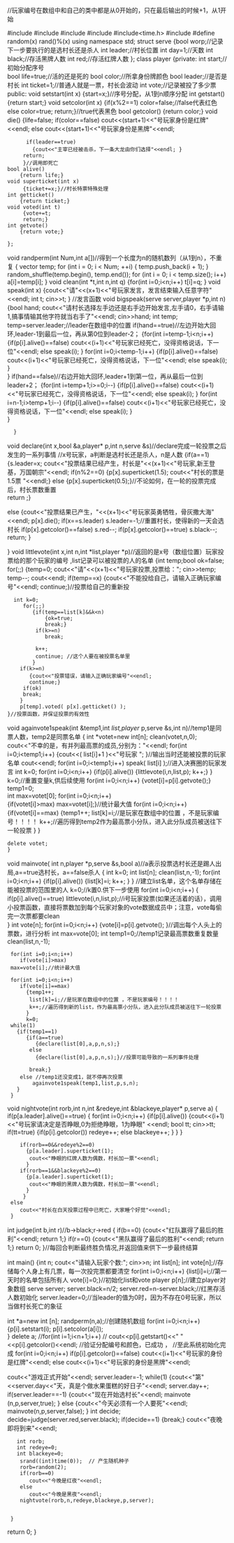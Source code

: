 //玩家编号在数组中和自己的类中都是从0开始的，只在最后输出的时候+1，从1开始 

#include<iostream>
#include<cstring>
#include<vector>
#include <algorithm>
#include<time.h>
#include <cstdlib>
#define random(x) rand()%(x)
using namespace std;
struct serve
    {bool worp;//记录下一步要执行的是选村长还是杀人 
    int leader;//村长位置
	int day=1;//天数 
    int black;//存活黑牌人数 
    int red;//存活红牌人数 
    };
class player
	{private:
			int start;//初始分配序号  
	        bool life=true;//活的还是死的 
	        bool color;//所拿身份牌颜色 
	        bool leader;//是否是村长 
	        int ticket=1;//普通人就是一票，村长会波动 
	        int vote;//记录被投了多少票 
	public:
	void setstart(int x)
	     {start=x;}//序号分配，从1到n顺序分配 
    int  getstart()
         {return start;}
    void setcolor(int x)
         {if(x%2==1)
		     color=false;//false代表红色 
		  else
		      color=true;
		 return;}//true代表黑色 
	bool getcolor()
	    {return color;} 
    void die()
	     {life=false;
		  if(color==false)
		     cout<<(start+1)<<"号玩家身份是红牌"<<endl;
		  else
		     cout<<(start+1)<<"号玩家身份是黑牌"<<endl;
			  
		  if(leader==true)
		    {cout<<"主宰已经被击杀，下一条大龙由你们选择"<<endl; }
		 return;       
		 }//调用即死亡 
	bool alive()
	    {return life;}
	void superticket(int x)
	     {ticket+=x;}//村长特票特殊处理 
	int getticket()
	    {return ticket;}
	void voted(int t)
	     {vote+=t;
		 return;}
	int getvote()
	    {return vote;}
		    
	};
void randperm(int Num,int a[])//得到一个长度为n的随机数列（从1到n），不重复 
 {
     vector<int> temp;
     for (int i = 0; i < Num; ++i)
     {
         temp.push_back(i + 1);
     }
     random_shuffle(temp.begin(), temp.end());
     for (int i = 0; i < temp.size(); i++)
     a[i]=temp[i];
 }
void clean(int *t,int n,int q)
     {for(int i=0;i<n;i++)
          t[i]=q;
	 }
void speak(int x)
     {cout<<"请"<<(x+1)<<"号玩家发言，发言结束输入任意字符"<<endl;
	  int t;
	  cin>>t;
	  } //发言函数
void bigspeak(serve server,player *p,int n)
     {bool hand;
	 cout<<"请村长选择左手边还是右手边开始发言,左手请0，右手请输1,搞事情输其他字符就当右手了"<<endl;
	  cin>>hand;
	  int temp;
	  temp=server.leader;//leader在数组中的位置 
	  if(hand==true)//左边开始大回环,leader-1到最后一位，再从第0位到leader-2； 
	    {for(int i=temp-1;i<n;i++)
		     {if(p[i].alive()==false)
		        cout<<(i+1)<<"号玩家已经死亡，没得资格说话，下一位"<<endl; 
			  else   speak(i);
			  } 
	    for(int i=0;i<temp-1;i++)
	        {if(p[i].alive()==false)
		        cout<<(i+1)<<"号玩家已经死亡，没得资格说话，下一位"<<endl; 
			  else   speak(i);
			  } 	
		}
	  if(hand==false)//右边开始大回环,leader+1到第一位，再从最后一位到leader+2； 
	     {for(int i=temp+1;i>=0;i--)
	          {if(p[i].alive()==false)
		        cout<<(i+1)<<"号玩家已经死亡，没得资格说话，下一位"<<endl; 
			  else
			    speak(i);
			  } 
	     for(int i=n-1;i>temp+1;i--)
		 	 {if(p[i].alive()==false)
		        cout<<(i+1)<<"号玩家已经死亡，没得资格说话，下一位"<<endl; 
			  else
			    speak(i);
			  } 	
		 }	  
	
	  }
void declare(int x,bool &a,player* p,int n,serve &s)//declare完成一轮投票之后发生的一系列事情 
     //x号玩家，a判断是选村长还是杀人，n是人数 
{if(a==1)
        {s.leader=x;
		cout<<"投票结果已经产生，村长是"<<(x+1)<<"号玩家,新王登基，万国朝宗"<<endl;
		if(n%2==0)
        {p[x].superticket(1.5);
          cout<<"村长的票是1.5票 "<<endl;}
        else
           {p[x].superticket(0.5);}//不论如何，在一轮的投票完成后，村长票数重置	 
        return ;} 
	    
 else
   {cout<<"投票结果已产生，"<<(x+1)<<"号玩家英勇牺牲，骨灰撒大海"<<endl;
    p[x].die();
    if(x==s.leader)
       s.leader=-1;//重置村长，使得新的一天会选村长 
    if(p[x].getcolor()==false)
      s.red--;
   if(p[x].getcolor()==true)
      s.black--;
      return;
   }

}
void littlevote(int x,int n,int *list,player *p)//返回的是x号（数组位置）玩家投票给的那个玩家的编号 ,list记录可以被投票的人的名单 
    {int temp;bool ok=false;
	for(;;)
	    {temp=0;
		cout<<"请"<<(x+1)<<"号玩家投票,投票给：";
	    cin>>temp;
	    temp--;
	    cout<<endl; 
	    if(temp==x)
	       {cout<<"不能投给自己，请输入正确玩家编号"<<endl; 
	       continue;}//投票给自己的重新投 
	       
	  int k=0;
	     for(;;)
	        {if(temp==list[k]&&k<n)
	            {ok=true;
				break;}
	         if(k>=n)
	            break;
	            
			 k++;
			 continue; //这个人要在被投票名单里 
			} 
		if(k>=n) 
		   {cout<<"投票错误，请输入正确玩家编号"<<endl; 
	       continue;}
	     if(ok)
		 break;  
	    }
	    p[temp].voted( p[x].getticket() );
	}//投票函数，并保证投票的有效性  
	
void againvote1speak(int &temp1,int *list,player* p,serve &s,int n)//temp1是同票人数，temp2是同票名单 
    {
    int *votet=new int[n]; 
    clean(votet,n,0);    
	cout<<"不幸的是，有并列最高票的成员,分别为："<<endl;
	for(int i=0;i<temp1;i++)
	    {cout<<( list[i]+1 )<<"号玩家 "; }//输出当时还能被投票的玩家名单 
	cout<<endl; 
	for(int i=0;i<temp1;i++)
       speak( list[i] );//进入决赛圈的玩家发言 
    int k=0; 
	for(int i=0;i<n;i++)
       {if(p[i].alive())
          {littlevote(i,n,list,p);
          k++;}
	   }
	k=0;//重置变量k,供后续使用 
    for(int i=0;i<n;i++)
       {votet[i]=p[i].getvote();}
     temp1=0;  
     int max=votet[0];
     for(int i=0;i<n;i++)    
         {if(votet[i]>max)
           max=votet[i];}//统计最大值 
     for(int i=0;i<n;i++)
        {if(votet[i]==max)
          {temp1++;
           list[k]=i;//是玩家在数组中的位置 ，不是玩家编号！！！！ 
           k++;//遍历得到temp2作为最高票小分队，进入此分队成员被送往下一轮投票 
	      }
	    }

	delete votet;
	}


void mainvote( int n,player *p,serve &s,bool a)//a表示投票选村长还是踢人出局,a==true选村长，a==false杀人 
     { int k=0;
	 int list[n];
     clean(list,n,-1);
	for(int i=0;i<n;i++)
	   {if(p[i].alive())
	       {list[k]=i;
	        k++;
		   }
	   }
	   //建立list名单，这个名单存储在能被投票的范围里的人
	 k=0;//k置0.供下一步使用 
     for(int i=0;i<n;i++)
        { if(p[i].alive()==true) 
		    littlevote(i,n,list,p);//i号玩家投票(如果还活着的话），调用小投票函数，直接将票数加到每个玩家对象的vote数据成员中；注意，vote每偷完一次票都要clean  
	    }
	 int vote[n];
	 for(int i=0;i<n;i++)
	    {vote[i]=p[i].getvote();
		}//调出每个人头上的票数，进行分析 
     int max=vote[0];
     int temp1=0;//temp1记录最高票数重复数量
     clean(list,n,-1); 
     
	 for(int i=0;i<n;i++)    
        if(vote[i]>max)
     max=vote[i];//统计最大值
     
     for(int i=0;i<n;i++)
        if(vote[i]==max)
          {temp1++;
           list[k]=i;//是玩家在数组中的位置 ，不是玩家编号！！！！ 
           k++;//遍历得到新的list，作为最高票小分队，进入此分队成员被送往下一轮投票 
	      }
	      k=0;
     while(1)
       {if(temp1==1)
	      {if(a==true) 
	         {declare(list[0],a,p,n,s);}
	       else 
	         {declare(list[0],a,p,n,s);}//投票可能导致的一系列事件处理
	         
		   break;}
	    else //temp1还没变成1，就不停再次投票 
		    againvote1speak(temp1,list,p,s,n);
	   }
	 }
void nightvote(int rorb,int n,int &redeye,int &blackeye,player* p,serve a)
     { if(p[a.leader].alive()==true) 
	     {
		   for(int i=0;i<n;i++)
             {if(p[i].alive())
                {cout<<(i+1)<<"号玩家请决定是否睁眼,0为拒绝睁眼，1为睁眼" <<endl;
			     bool tt;
			     cin>>tt;
			     if(tt=true)
			       {if(p[i].getcolor())
			          redeye++;
			        else
			          blackeye++;
				   } 
			    }
	        }
	    
		if(rorb==0&&redeye%2==0)
		  {p[a.leader].superticket(1);
		   cout<<"睁眼的红牌人数为偶数，村长加一票"<<endl; 
		  }
		if(rorb==1&&blackeye%2==0)
		  {p[a.leader].superticket(1);
		   cout<<"睁眼的黑牌人数为偶数，村长加一票"<<endl; 
		  }
	     }
	 else  
	    cout<<"村长在白天投票过程中已死亡，大家睡个好觉"<<endl; 
	 }
 

int judge(int b,int r)//b->black;r->red
     {
	 if(b==0)
	    {cout<<"红队赢得了最后的胜利"<<endl;
		 return 1;}
	 if(r==0)
	   {cout<<"黑队赢得了最后的胜利"<<endl;
		 return 1;}
	 return 0; 
	 }//每回合判断最终胜负情况,并返回值来供下一步最终结算
	 

int main()
{int n;
cout<<"请输入玩家个数:"; 
cin>>n;
int list[n];
int vote[n];//存储每个人身上有几票，每一次投完票都要清空 
for(int i=0;i<n;i++)
   {list[i]=i;//第一天时的名单包括所有人 
    vote[i]=0;}//初始化list和vote 
player p[n];//建立player对象数组 
serve server;
server.black=n/2;
server.red=n-server.black;//红黑存活人数初始化
server.leader=0;//当leader的值为0时，因为不存在0号玩家，所以当做村长死亡的象征 
        
int *a=new int [n];
randperm(n,a);//创建随机数组 
for(int i=0;i<n;i++)
{p[i].setstart(i);
p[i].setcolor(a[i]);  
}
delete a;
         //for(int i=1;i<n+1;i++)
        //  cout<<p[i].getstart()<<"  "<<p[i].getcolor()<<endl;
 //验证分配编号和颜色，已成功 ，
 //至此系统初始化完成 
for(int i=0;i<n;i++)
    if(p[i].getcolor()==false)
       cout<<(i+1)<<"号玩家的身份是红牌"<<endl;
	else
	   cout<<(i+1)<<"号玩家的身份是黑牌"<<endl;
	   
cout<<"游戏正式开始"<<endl;
server.leader=-1; 
while(1)
     {cout<<"第"<<server.day<<"天，真是个做水果蛋糕的好日子"<<endl;
       server.day++; 
       if(server.leader==-1)
	     {cout<<"现在开始选村长"<<endl; 
		 mainvote (n,p,server,true);
		 }
	   else
	     {cout<<"今天必须有一个人要死"<<endl; 
		 mainvote(n,p,server,false);
		 }
	   int decide;
	   decide=judge(server.red,server.black);
	   if(decide==1)
	      {break;} 
	   cout<<"夜晚即将到来"<<endl; 
	   
	   int rorb; 
	   int redeye=0;
	   int blackeye=0;
        srand((int)time(0));  // 产生随机种子
        rorb=random(2);
        if(rorb==0)
           cout<<"今晚是红夜"<<endl;
		else
		   cout<<"今晚是黑夜"<<endl; 
        nightvote(rorb,n,redeye,blackeye,p,server);
        
		 
	 }


return 0;
}
	
		
		
		
